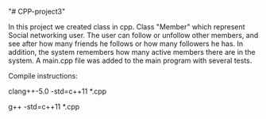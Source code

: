 "# CPP-project3" 


In this project we created class in cpp.
Class "Member" which represent Social networking user. The user can follow or unfollow other members, and see after how many friends he follows or how many followers he has.
In addition, the system remembers how many active members there are in the system.
A main.cpp file was added to the main program with several tests. 

Compile instructions:

clang++-5.0 -std=c++11 *.cpp

g++ -std=c++11 *.cpp
